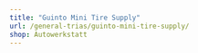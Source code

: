 ```yaml
---
title: "Guinto Mini Tire Supply"
url: /general-trias/guinto-mini-tire-supply/
shop: Autowerkstatt
---
```


